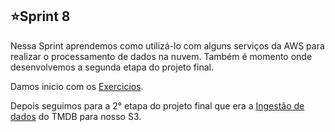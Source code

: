 ## ⭐Sprint 8

Nessa Sprint aprendemos como utilizá-lo com alguns serviços da AWS para realizar o processamento de dados na nuvem. Também é momento onde desenvolvemos a segunda etapa do projeto final.

Damos inicio com os [Exercicios](https://github.com/CarlosRyan07/Programa-Bolsas-CompassUOL/blob/main/Sprint_8/Exercicios).

Depois seguimos para a 2° etapa do projeto final que era a [Ingestão de dados](https://github.com/CarlosRyan07/Programa-Bolsas-CompassUOL/blob/main/Sprint_8/DesafioPart2-Ingestao_de_dados_TMDB) do TMDB para nosso S3.
